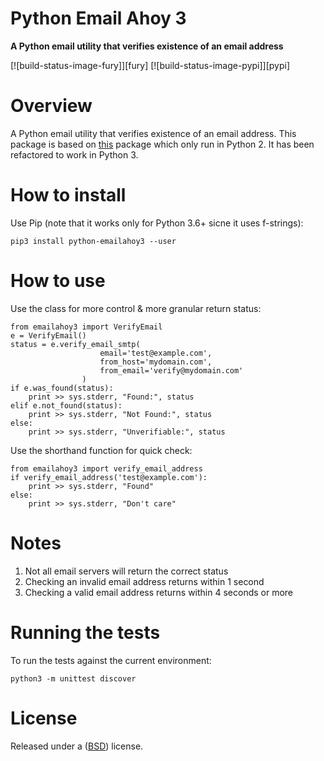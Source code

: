 Python Email Ahoy 3
====================

**A Python email utility that verifies existence of an email address**


[![build-status-image-fury]][fury]
[![build-status-image-pypi]][pypi]


Overview
========

A Python email utility that verifies existence of an email address.
This package is based on [this](https://github.com/un33k/python-emailahoy) package which only run in Python 2.
It has been refactored to work in Python 3.

How to install
==================

Use Pip (note that it works only for Python 3.6+ sicne it uses f-strings):

```
pip3 install python-emailahoy3 --user
```

How to use
=================

Use the class for more control & more granular return status:

```
from emailahoy3 import VerifyEmail
e = VerifyEmail()
status = e.verify_email_smtp(
                    email='test@example.com',
                    from_host='mydomain.com',
                    from_email='verify@mydomain.com'
                )
if e.was_found(status):
    print >> sys.stderr, "Found:", status
elif e.not_found(status):
    print >> sys.stderr, "Not Found:", status
else:
    print >> sys.stderr, "Unverifiable:", status
```

Use the shorthand function for quick check:

```
from emailahoy3 import verify_email_address
if verify_email_address('test@example.com'):
    print >> sys.stderr, "Found"
else:
    print >> sys.stderr, "Don't care"
```

Notes
=================

1. Not all email servers will return the correct status
2. Checking an invalid email address returns within 1 second
3. Checking a valid email address returns within 4 seconds or more

Running the tests
=================

To run the tests against the current environment:

```
python3 -m unittest discover
```

License
====================

Released under a ([BSD](LICENSE.md)) license.
